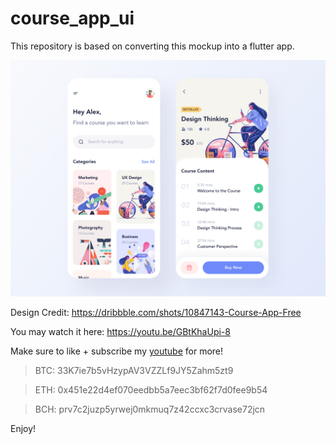 # course_app_ui

This repository is based on converting this mockup into a flutter app.

![course app](assets/images/preview.png?raw=true)

Design Credit:
https://dribbble.com/shots/10847143-Course-App-Free

You may watch it here: https://youtu.be/GBtKhaUpi-8

Make sure to like + subscribe my [youtube](https://www.youtube.com/channel/UCCA4f3dCsJMVBXr6gmJ5gxA?view_as=subscriber) for more!

>BTC: 33K7ie7b5vHzypAV3VZZLf9JY5Zahm5zt9

>ETH: 0x451e22d4ef070eedbb5a7eec3bf62f7d0fee9b54

>BCH: prv7c2juzp5yrwej0mkmuq7z42ccxc3crvase72jcn 

Enjoy!
